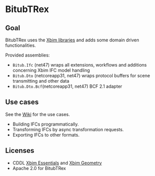 # BitubTRex

## Goal

BitubTRex uses the [Xbim libraries](https://github.com/xBimTeam) and adds some domain driven functionalities.

Provided assemblies:
- ```Bitub.Ifc``` (net47) wraps all extensions, workflows and additions concerning Xbim IFC model handling 
- ```Bitub.Dto``` (netcoreapp31, net47) wraps protocol buffers for scene transmitting and other data
- ```Bitub.Dto.Bcf```(netcoreapp31, net47) BCF 2.1 adapter

## Use cases

See the [Wiki](https://github.com/bekraft/BitubTRex/wiki) for the use cases.

- Building IFCs programmatically.
- Transforming IFCs by async transformation requests.
- Exporting IFCs to other formats.

## Licenses

- CDDL [Xbim Essentials](https://github.com/xBimTeam/XbimEssentials) and [Xbim Geometry](https://github.com/xBimTeam/XbimGeometry)
- Apache 2.0 for BitubTRex
